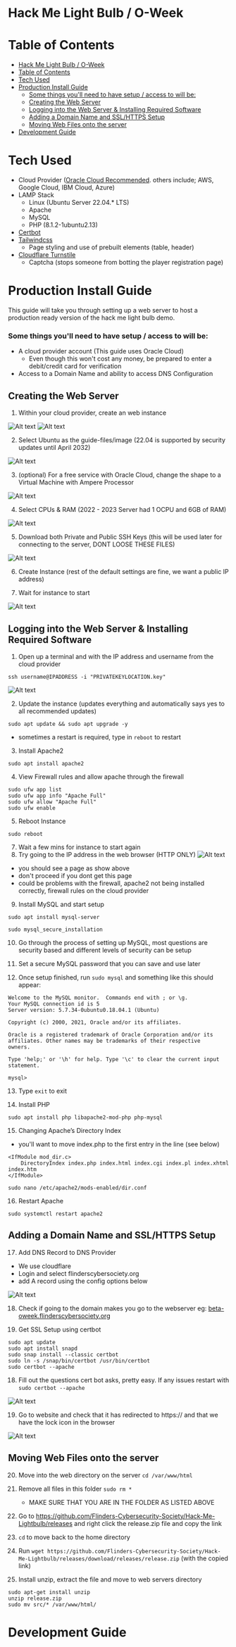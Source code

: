 # Hack Me Light Bulb / O-Week

# Table of Contents
- [Hack Me Light Bulb / O-Week](#hack-me-light-bulb---o-week)
- [Table of Contents](#table-of-contents)
- [Tech Used](#tech-used)
- [Production Install Guide](#production-install-guide)
    + [Some things you'll need to have setup / access to will be:](#some-things-you-ll-need-to-have-setup---access-to-will-be-)
  * [Creating the Web Server](#creating-the-web-server)
  * [Logging into the Web Server & Installing Required Software](#logging-into-the-web-server---installing-required-software)
  * [Adding a Domain Name and SSL/HTTPS Setup](#adding-a-domain-name-and-ssl-https-setup)
  * [Moving Web Files onto the server](#moving-web-files-onto-the-server)
- [Development Guide](#development-guide)


# Tech Used
- Cloud Provider ([Oracle Cloud Recommended](https://www.oracle.com/au/cloud/). others include; AWS, Google Cloud, IBM Cloud, Azure)
- LAMP Stack
    - Linux (Ubuntu Server 22.04.* LTS)
    - Apache
    - MySQL
    - PHP (8.1.2-1ubuntu2.13)
- [Certbot](https://certbot.eff.org/)
- [Tailwindcss](https://tailwindcss.com/docs/installation)
    - Page styling and use of prebuilt elements (table, header)
- [Cloudflare Turnstile](https://developers.cloudflare.com/turnstile/)
    - Captcha (stops someone from botting the player registration page)



# Production Install Guide
This guide will take you through setting up a web server to host a production ready version of the hack me light bulb demo.

### Some things you'll need to have setup / access to will be:
- A cloud provider account (This guide uses Oracle Cloud)
    - Even though this won't cost any money, be prepared to enter a debit/credit card for verification
- Access to a Domain Name and ability to access DNS Configuration

## Creating the Web Server

1. Within your cloud provider, create an web instance

![Alt text](guide-files/image.png)
![Alt text](guide-files/image-1.png)

2. Select Ubuntu as the guide-files/image (22.04 is supported by security updates until April 2032)

![Alt text](guide-files/image-2.png)

3. (optional) For a free service with Oracle Cloud, change the shape to a Virtual Machine with Ampere Processor

![Alt text](guide-files/image-3.png)

4. Select CPUs & RAM (2022 - 2023 Server had 1 OCPU and 6GB of RAM)

![Alt text](guide-files/image-4.png)

5. Download both Private and Public SSH Keys (this will be used later for connecting to the server, DONT LOOSE THESE FILES)

![Alt text](guide-files/image-5.png)

6. Create Instance (rest of the default settings are fine, we want a public IP address)

7. Wait for instance to start

![Alt text](guide-files/image-6.png)

## Logging into the Web Server & Installing Required Software
1. Open up a terminal and with the IP address and username from the cloud provider
```
ssh username@IPADDRESS -i "PRIVATEKEYLOCATION.key"
```
![Alt text](guide-files/image-7.png)

2. Update the instance (updates everything and automatically says yes to all recommended updates)
```
sudo apt update && sudo apt upgrade -y
```
- sometimes a restart is required, type in ```reboot``` to restart


3. Install Apache2
```
sudo apt install apache2
```

4. View Firewall rules and allow apache through the firewall
```
sudo ufw app list
sudo ufw app info "Apache Full"
sudo ufw allow "Apache Full"
sudo ufw enable
```
5. Reboot Instance
```
sudo reboot
```

7. Wait a few mins for instance to start again
8. Try going to the IP address in the web browser (HTTP ONLY)
![Alt text](guide-files/image-9.png)
- you should see a page as show above
- don't proceed if you dont get this page
- could be problems with the firewall, apache2 not being installed correctly, firewall rules on the cloud provider

9. Install MySQL and start setup
```
sudo apt install mysql-server

sudo mysql_secure_installation
```

10. Go through the process of setting up MySQL, most questions are security based and different levels of security can be setup

11. Set a secure MySQL password that you can save and use later

12. Once setup finished, run ```sudo mysql``` and something like this should appear:
```
Welcome to the MySQL monitor.  Commands end with ; or \g.
Your MySQL connection id is 5
Server version: 5.7.34-0ubuntu0.18.04.1 (Ubuntu)

Copyright (c) 2000, 2021, Oracle and/or its affiliates.

Oracle is a registered trademark of Oracle Corporation and/or its
affiliates. Other names may be trademarks of their respective
owners.

Type 'help;' or '\h' for help. Type '\c' to clear the current input statement.

mysql> 
```

13. Type ```exit``` to exit

14. Install PHP
```
sudo apt install php libapache2-mod-php php-mysql
```

15. Changing Apache’s Directory Index
- you'll want to move index.php to the first entry in the line (see below)

```
<IfModule mod_dir.c>
    DirectoryIndex index.php index.html index.cgi index.pl index.xhtml index.htm
</IfModule>
```

```
sudo nano /etc/apache2/mods-enabled/dir.conf
```

16. Restart Apache
```
sudo systemctl restart apache2
```

## Adding a Domain Name and SSL/HTTPS Setup
17. Add DNS Record to DNS Provider
- We use cloudflare
- Login and select flinderscybersociety.org
- add A record using the config options below

![Alt text](guide-files/image-10.png)

18. Check if going to the domain makes you go to the webserver eg: [beta-oweek.flinderscybersociety.org](http://beta-oweek.flinderscybersociety.org)


17. Get SSL Setup using certbot
```
sudo apt update
sudo apt install snapd
sudo snap install --classic certbot
sudo ln -s /snap/bin/certbot /usr/bin/certbot
sudo certbot --apache
```

18. Fill out the questions cert bot asks, pretty easy. If any issues restart with ```sudo certbot --apache```

![Alt text](guide-files/image-11.png)

19. Go to website and check that it has redirected to https:// and that we have the lock icon in the browser

![Alt text](guide-files/image-12.png)

## Moving Web Files onto the server


20. Move into the web directory on the server ```cd /var/www/html```
21. Remove all files in this folder ```sudo rm *```
    - MAKE SURE THAT YOU ARE IN THE FOLDER AS LISTED ABOVE

22. Go to https://github.com/Flinders-Cybersecurity-Society/Hack-Me-Lightbulb/releases and right click the release.zip file and copy the link



23. `cd` to move back to the home directory

23. Run ``wget https://github.com/Flinders-Cybersecurity-Society/Hack-Me-Lightbulb/releases/download/releases/release.zip`` (with the copied link)

24. Install unzip, extract the file and move to web servers directory
```
sudo apt-get install unzip
unzip release.zip
sudo mv src/* /var/www/html/
```


# Development Guide



